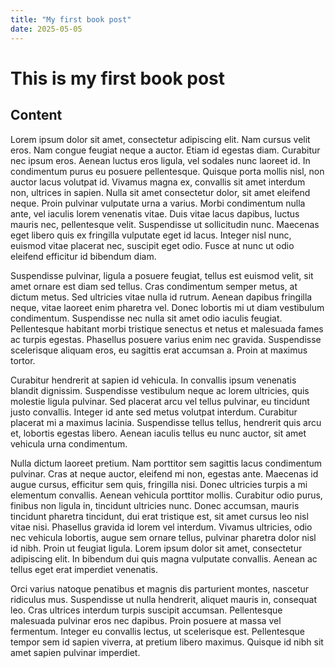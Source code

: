 ```yaml
---
title: "My first book post"
date: 2025-05-05
---
```


# This is my first book post

## Content

Lorem ipsum dolor sit amet, consectetur adipiscing elit. Nam cursus velit eros. Nam congue feugiat neque a auctor. Etiam id egestas diam. Curabitur nec ipsum eros. Aenean luctus eros ligula, vel sodales nunc laoreet id. In condimentum purus eu posuere pellentesque. Quisque porta mollis nisl, non auctor lacus volutpat id. Vivamus magna ex, convallis sit amet interdum non, ultrices in sapien. Nulla sit amet consectetur dolor, sit amet eleifend neque. Proin pulvinar vulputate urna a varius. Morbi condimentum nulla ante, vel iaculis lorem venenatis vitae. Duis vitae lacus dapibus, luctus mauris nec, pellentesque velit. Suspendisse ut sollicitudin nunc. Maecenas eget libero quis ex fringilla vulputate eget id lacus. Integer nisl nunc, euismod vitae placerat nec, suscipit eget odio. Fusce at nunc ut odio eleifend efficitur id bibendum diam.

Suspendisse pulvinar, ligula a posuere feugiat, tellus est euismod velit, sit amet ornare est diam sed tellus. Cras condimentum semper metus, at dictum metus. Sed ultricies vitae nulla id rutrum. Aenean dapibus fringilla neque, vitae laoreet enim pharetra vel. Donec lobortis mi ut diam vestibulum condimentum. Suspendisse nec nulla sit amet odio iaculis feugiat. Pellentesque habitant morbi tristique senectus et netus et malesuada fames ac turpis egestas. Phasellus posuere varius enim nec gravida. Suspendisse scelerisque aliquam eros, eu sagittis erat accumsan a. Proin at maximus tortor.

Curabitur hendrerit at sapien id vehicula. In convallis ipsum venenatis blandit dignissim. Suspendisse vestibulum neque ac lorem ultricies, quis molestie ligula pulvinar. Sed placerat arcu vel tellus pulvinar, eu tincidunt justo convallis. Integer id ante sed metus volutpat interdum. Curabitur placerat mi a maximus lacinia. Suspendisse tellus tellus, hendrerit quis arcu et, lobortis egestas libero. Aenean iaculis tellus eu nunc auctor, sit amet vehicula urna condimentum.

Nulla dictum laoreet pretium. Nam porttitor sem sagittis lacus condimentum pulvinar. Cras at neque auctor, eleifend mi non, egestas ante. Maecenas id augue cursus, efficitur sem quis, fringilla nisi. Donec ultricies turpis a mi elementum convallis. Aenean vehicula porttitor mollis. Curabitur odio purus, finibus non ligula in, tincidunt ultricies nunc. Donec accumsan, mauris tincidunt pharetra tincidunt, dui erat tristique est, sit amet cursus leo nisl vitae nisi. Phasellus gravida id lorem vel interdum. Vivamus ultricies, odio nec vehicula lobortis, augue sem ornare tellus, pulvinar pharetra dolor nisl id nibh. Proin ut feugiat ligula. Lorem ipsum dolor sit amet, consectetur adipiscing elit. In bibendum dui quis magna vulputate convallis. Aenean ac tellus eget erat imperdiet venenatis.

Orci varius natoque penatibus et magnis dis parturient montes, nascetur ridiculus mus. Suspendisse ut nulla hendrerit, aliquet mauris in, consequat leo. Cras ultrices interdum turpis suscipit accumsan. Pellentesque malesuada pulvinar eros nec dapibus. Proin posuere at massa vel fermentum. Integer eu convallis lectus, ut scelerisque est. Pellentesque tempor sem id sapien viverra, at pretium libero maximus. Quisque id nibh sit amet sapien pulvinar imperdiet.